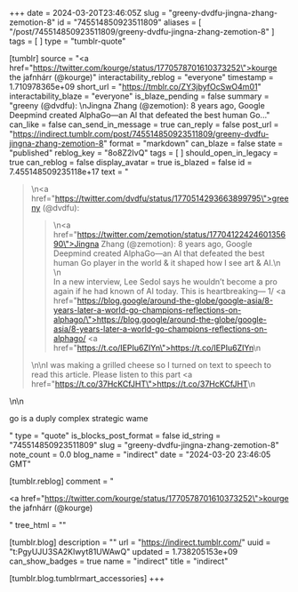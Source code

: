 +++
date = 2024-03-20T23:46:05Z
slug = "greeny-dvdfu-jingna-zhang-zemotion-8"
id = "745514850923511809"
aliases = [ "/post/745514850923511809/greeny-dvdfu-jingna-zhang-zemotion-8" ]
tags = [ ]
type = "tumblr-quote"

[tumblr]
source = "<a href=\"https://twitter.com/kourge/status/1770578701610373252\">kourge the jafnhárr (@kourge)</a>"
interactability_reblog = "everyone"
timestamp = 1.710978365e+09
short_url = "https://tmblr.co/ZY3jbyfOcSwO4m01"
interactability_blaze = "everyone"
is_blaze_pending = false
summary = "greeny (@dvdfu):  \nJingna Zhang (@zemotion): 8 years ago, Google Deepmind created AlphaGo—an AI that defeated the best human Go..."
can_like = false
can_send_in_message = true
can_reply = false
post_url = "https://indirect.tumblr.com/post/745514850923511809/greeny-dvdfu-jingna-zhang-zemotion-8"
format = "markdown"
can_blaze = false
state = "published"
reblog_key = "8o8Z2IvQ"
tags = [ ]
should_open_in_legacy = true
can_reblog = false
display_avatar = true
is_blazed = false
id = 7.455148509235118e+17
text = "<blockquote><p>\n<a href=\"https://twitter.com/dvdfu/status/1770514293663899795\">greeny (@dvdfu)</a>: </p><blockquote><p>\n<a href=\"https://twitter.com/zemotion/status/1770412242460135690\">Jingna Zhang (@zemotion)</a>: 8 years ago, Google Deepmind created AlphaGo—an AI that defeated the best human Go player in the world &amp; it shaped how I see art &amp; AI.\n<br/>\n<br/>In a new interview, Lee Sedol says he wouldn&rsquo;t become a pro again if he had known of AI today. This is heartbreaking— 1/ <a href=\"https://blog.google/around-the-globe/google-asia/8-years-later-a-world-go-champions-reflections-on-alphago/\">https://blog.google/around-the-globe/google-asia/8-years-later-a-world-go-champions-reflections-on-alphago/</a> <a href=\"https://t.co/IEPIu6ZIYn\">https://t.co/IEPIu6ZIYn</a>\n</p></blockquote>\n\nI was making a grilled cheese so I turned on text to speech to read this article. Please listen to this part <a href=\"https://t.co/37HcKCfJHT\">https://t.co/37HcKCfJHT</a>\n</blockquote>\n\n<p>go is a duply complex strategic wame</p>"
type = "quote"
is_blocks_post_format = false
id_string = "745514850923511809"
slug = "greeny-dvdfu-jingna-zhang-zemotion-8"
note_count = 0.0
blog_name = "indirect"
date = "2024-03-20 23:46:05 GMT"

[tumblr.reblog]
comment = "<p><a href=\"https://twitter.com/kourge/status/1770578701610373252\">kourge the jafnhárr (@kourge)</a></p>"
tree_html = ""

[tumblr.blog]
description = ""
url = "https://indirect.tumblr.com/"
uuid = "t:PgyUJU3SA2Klwyt81UWAwQ"
updated = 1.738205153e+09
can_show_badges = true
name = "indirect"
title = "indirect"

[tumblr.blog.tumblrmart_accessories]
+++
